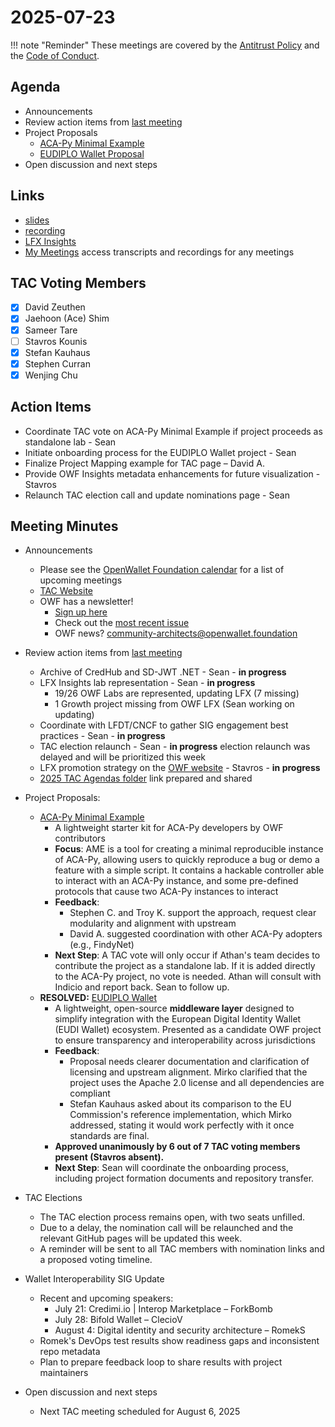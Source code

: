 # 2025-07-23

!!! note "Reminder"
    These meetings are covered by the [Antitrust Policy](../../governance/antitrust.md) and the [Code of Conduct](../../governance/code-of-conduct.md).

## Agenda
- Announcements
- Review action items from [last meeting](../2025/2025-07-09.md#action-items)
- Project Proposals
    - [ACA-Py Minimal Example](https://github.com/openwallet-foundation/project-proposals/pull/59)
    - [EUDIPLO Wallet Proposal](https://github.com/openwallet-foundation/project-proposals/pull/60)
- Open discussion and next steps


## Links
- [slides](https://docs.google.com/presentation/d/14b9TeffFSaZ01E57hIFiFHLHk097-1Rho9ayR0-B6rY/edit?usp=sharing)
- [recording](https://zoom.us/rec/share/r0Ugx1hqXDUtg8_KxEsLOguQ6Re1V0gL0pEURw7QNK_emIbw1WcH2Hdz3FivjLjB.tWjK7giyDuEPMAZ3)
- [LFX Insights](https://insights.linuxfoundation.org/project/openwalletfoundation/development)
- [My Meetings](https://openprofile.dev/my-meetings)
  access transcripts and recordings for any meetings

## TAC Voting Members
- [x] David Zeuthen
- [x] Jaehoon (Ace) Shim
- [x] Sameer Tare
- [ ] Stavros Kounis
- [x] Stefan Kauhaus
- [x] Stephen Curran
- [x] Wenjing Chu

## Action Items
- Coordinate TAC vote on ACA-Py Minimal Example if project proceeds as standalone lab - Sean
- Initiate onboarding process for the EUDIPLO Wallet project - Sean
- Finalize Project Mapping example for TAC page – David A.
- Provide OWF Insights metadata enhancements for future visualization - Stavros
- Relaunch TAC election call and update nominations page - Sean



## Meeting Minutes
- Announcements
    - Please see the [OpenWallet Foundation calendar](https://zoom-lfx.platform.linuxfoundation.org/meetings/openwalletfoundation) for a list of upcoming meetings
    - [TAC Website](https://tac.openwallet.foundation/)
    - OWF has a newsletter!
        - [Sign up here](https://openwallet.foundation/newsletter/)
        - Check out the [most recent issue](https://openwallet.foundation/newsletter/) 
        - OWF news? [community-architects@openwallet.foundation](mailto:community-architects@openwallet.foundation)

- Review action items from [last meeting](../2025/2025-07-09.md#action-items)
    - Archive of CredHub and SD-JWT .NET - Sean - **in progress**
    - LFX Insights lab representation - Sean - **in progress**
        - 19/26 OWF Labs are represented, updating LFX (7 missing)
        - 1 Growth project missing from OWF LFX (Sean working on updating)
    - Coordinate with LFDT/CNCF to gather SIG engagement best practices - Sean - **in progress**
    - TAC election relaunch - Sean - **in progress**
      election relaunch was delayed and will be prioritized this week
    - LFX promotion strategy on the [OWF website](https://tac.openwallet.foundation/meetings/2025/2025-05-14/#links) - Stavros - **in progress**
    - [2025 TAC Agendas folder](https://drive.google.com/drive/folders/1yTB1FEFyV1BgbAqvsUPjW2kIWWZnSiiV) link prepared and shared 
      
- Project Proposals: 
    - [ACA-Py Minimal Example](https://github.com/openwallet-foundation/project-proposals/pull/59)
        - A lightweight starter kit for ACA-Py developers by OWF contributors
        - **Focus**: AME is a tool for creating a minimal reproducible instance of ACA-Py, allowing users to quickly reproduce a bug or demo a feature with a simple script. It contains a hackable controller able to interact with an ACA-Py instance, and some pre-defined protocols that cause two ACA-Py instances to interact
        - **Feedback**:
            - Stephen C. and Troy K. support the approach, request clear modularity and alignment with upstream
            - David A. suggested coordination with other ACA-Py adopters (e.g., FindyNet)
        - **Next Step**: A TAC vote will only occur if Athan's team decides to contribute the project as a standalone lab. If it is added directly to the ACA-Py project, no vote is needed. Athan will consult with Indicio and report back. Sean to follow up.
    - **RESOLVED:** [EUDIPLO Wallet](https://github.com/openwallet-foundation/project-proposals/pull/60)
        - A lightweight, open-source **middleware layer** designed to simplify integration with the European Digital Identity Wallet (EUDI Wallet) ecosystem. Presented as a candidate OWF project to ensure transparency and interoperability across jurisdictions
        - **Feedback**:
            - Proposal needs clearer documentation and clarification of licensing and upstream alignment. Mirko clarified that the project uses the Apache 2.0 license and all dependencies are compliant
            - Stefan Kauhaus asked about its comparison to the EU Commission's reference implementation, which Mirko addressed, stating it would work perfectly with it once standards are final. 
        - **Approved unanimously by 6 out of 7 TAC voting members present (Stavros absent).**
        - **Next Step**: Sean will coordinate the onboarding process, including project formation documents and repository transfer.

- TAC Elections
    - The TAC election process remains open, with two seats unfilled.
    - Due to a delay, the nomination call will be relaunched and the relevant GitHub pages will be updated this week.
    - A reminder will be sent to all TAC members with nomination links and a proposed voting timeline.


- Wallet Interoperability SIG Update
    - Recent and upcoming speakers:
        - July 21: Credimi.io | Interop Marketplace – ForkBomb
        - July 28: Bifold Wallet – ClecioV
        - August 4: Digital identity and security architecture – RomekS
    - Romek's DevOps test results show readiness gaps and inconsistent repo metadata
    - Plan to prepare feedback loop to share results with project maintainers

- Open discussion and next steps
    - Next TAC meeting scheduled for August 6, 2025

